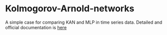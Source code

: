 # Kolmogorov-Arnold-networks
A simple case for comparing KAN and MLP in time series data.
Detailed and official documentation is [here](https://github.com/KindXiaoming/pykan)



